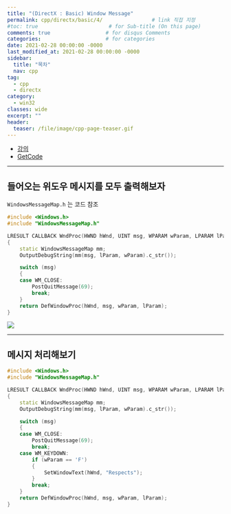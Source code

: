 ```yaml
---
title: "(DirectX : Basic) Window Message"
permalink: cpp/directx/basic/4/                # link 직접 지정
#toc: true                       # for Sub-title (On this page)
comments: true                  # for disqus Comments
categories:                     # for categories
date: 2021-02-28 00:00:00 -0000
last_modified_at: 2021-02-28 00:00:00 -0000
sidebar:
  title: "목차"
  nav: cpp
tag:
  - cpp
  - directx
category:
  - win32
classes: wide
excerpt: ""
header:
  teaser: /file/image/cpp-page-teaser.gif
---
```


* [강의](https://www.youtube.com/watch?v=2NOgrpXks9A&list=PLqCJpWy5Fohd3S7ICFXwUomYW0Wv67pDD&index=5)
* [GetCode](https://github.com/EasyCoding-7/DirectX-basic-Tutorial/tree/master/4)

---

## 들어오는 위도우 메시지를 모두 출력해보자

`WindowsMessageMap.h` 는 코드 참조

```cpp
#include <Windows.h>
#include "WindowsMessageMap.h"

LRESULT CALLBACK WndProc(HWND hWnd, UINT msg, WPARAM wParam, LPARAM lParam)
{
	static WindowsMessageMap mm;
	OutputDebugString(mm(msg, lParam, wParam).c_str());

	switch (msg)
	{
	case WM_CLOSE:
		PostQuitMessage(69);
		break;
	}
	return DefWindowProc(hWnd, msg, wParam, lParam);
}
```

![](/file/image/dxd-basic-4-1.png)

---

## 메시지 처리해보기

```cpp
#include <Windows.h>
#include "WindowsMessageMap.h"

LRESULT CALLBACK WndProc(HWND hWnd, UINT msg, WPARAM wParam, LPARAM lParam)
{
	static WindowsMessageMap mm;
	OutputDebugString(mm(msg, lParam, wParam).c_str());

	switch (msg)
	{
	case WM_CLOSE:
		PostQuitMessage(69);
		break;
	case WM_KEYDOWN:
		if (wParam == 'F')
		{
			SetWindowText(hWnd, "Respects");
		}
		break;
	}
	return DefWindowProc(hWnd, msg, wParam, lParam);
}
```